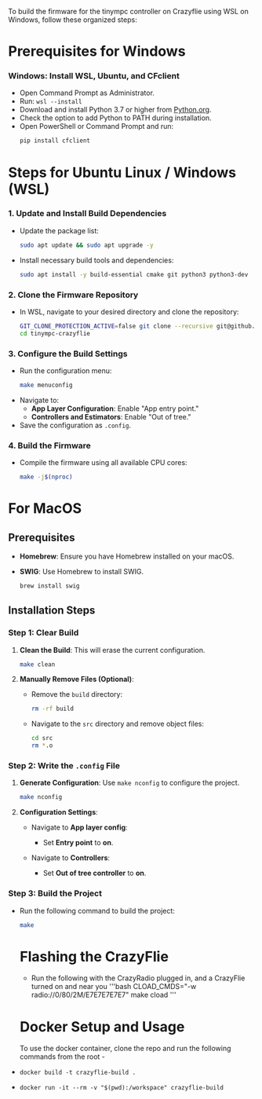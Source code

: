 To build the firmware for the tinympc controller on Crazyflie using WSL on Windows, follow these organized steps:
# Prerequisites for Windows
### Windows: Install WSL, Ubuntu, and CFclient
- Open Command Prompt as Administrator.
- Run: `wsl --install`
- Download and install Python 3.7 or higher from [Python.org](https://www.python.org/).
- Check the option to add Python to PATH during installation.
- Open PowerShell or Command Prompt and run:
  ```bash
  pip install cfclient
  ```
# Steps for Ubuntu Linux  / Windows (WSL)
### 1. Update and Install Build Dependencies
- Update the package list:
  ```bash
  sudo apt update && sudo apt upgrade -y
  ```
- Install necessary build tools and dependencies:
  ```bash
  sudo apt install -y build-essential cmake git python3 python3-dev
  ```

### 2. Clone the Firmware Repository
- In WSL, navigate to your desired directory and clone the repository:
  ```bash
  GIT_CLONE_PROTECTION_ACTIVE=false git clone --recursive git@github.com:A2R-Lab/tinympc-crazyflie.git
  cd tinympc-crazyflie
  ```

### 3. Configure the Build Settings
- Run the configuration menu:
  ```bash
  make menuconfig
  ```
- Navigate to:
  - **App Layer Configuration**: Enable "App entry point."
  - **Controllers and Estimators**: Enable "Out of tree."
- Save the configuration as `.config`.

### 4. Build the Firmware
- Compile the firmware using all available CPU cores:
  ```bash
  make -j$(nproc)
  ```



# For MacOS

## Prerequisites

- **Homebrew**: Ensure you have Homebrew installed on your macOS.
- **SWIG**: Use Homebrew to install SWIG.

  ```bash
  brew install swig
  ```

## Installation Steps

### Step 1: Clear Build

1. **Clean the Build**: This will erase the current configuration.

   ```bash
   make clean
   ```

2. **Manually Remove Files (Optional)**:

   - Remove the `build` directory:

     ```bash
     rm -rf build
     ```

   - Navigate to the `src` directory and remove object files:

     ```bash
     cd src
     rm *.o
     ```

### Step 2: Write the `.config` File

1. **Generate Configuration**: Use `make nconfig` to configure the project.

   ```bash
   make nconfig
   ```

2. **Configuration Settings**:

   - Navigate to **App layer config**:
     - Set **Entry point** to **on**.

   - Navigate to **Controllers**:
     - Set **Out of tree controller** to **on**.

### Step 3: Build the Project

- Run the following command to build the project:

  ```bash
  make
  ```

  # Flashing the CrazyFlie
  - Run the following with the CrazyRadio plugged in, and a CrazyFlie turned on and near you
'''bash
CLOAD_CMDS="-w radio://0/80/2M/E7E7E7E7E7" make cload
'''

  # Docker Setup and Usage
  To use the docker container, clone the repo and run the following commands from the root - 

 - ```docker build -t crazyflie-build . ```
 - ```docker run -it --rm -v "$(pwd):/workspace" crazyflie-build```



